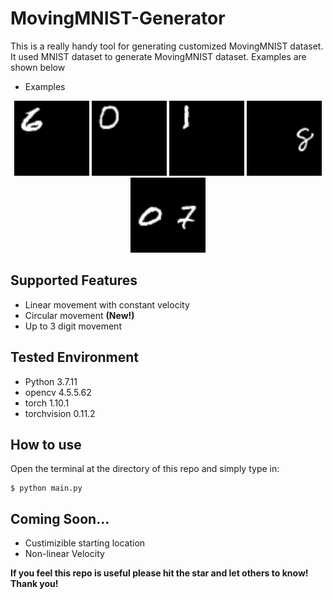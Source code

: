 # MovingMNIST-Generator
This is a really handy tool for generating customized MovingMNIST dataset. It used MNIST dataset to generate MovingMNIST dataset. Examples are shown below

- Examples
<p align="center">
    <img width="120" src="https://github.com/Eliyas0007/MovingMNIST-Generator/blob/main/examples/vertical_example.gif" alt="Vertivcal Example">
    <img width="120" src="https://github.com/Eliyas0007/MovingMNIST-Generator/blob/main/examples/horizontal_example.gif" alt="Horizontal Example">
    <img width="120" src="https://github.com/Eliyas0007/MovingMNIST-Generator/blob/main/examples/diagonal_example.gif" alt="Diagonal Example">
    <img width="120" src="https://github.com/Eliyas0007/MovingMNIST-Generator/blob/main/examples/circular_1_digit.gif" alt="Circular Example 1">
    <img width="120" src="https://github.com/Eliyas0007/MovingMNIST-Generator/blob/main/examples/circular_2_digits.gif" alt="Circular Example 2">
    
</p>


## Supported Features
- Linear movement with constant velocity
- Circular movement **(New!)**
- Up to 3 digit movement

## Tested Environment

- Python 3.7.11
- opencv 4.5.5.62
- torch 1.10.1
- torchvision 0.11.2

## How to use

Open the terminal at the directory of this repo and simply type in:

```console
$ python main.py
```

## Coming Soon...
- Custimizible starting location
- Non-linear Velocity

**If you feel this repo is useful please hit the star and let others to know! Thank you!**

